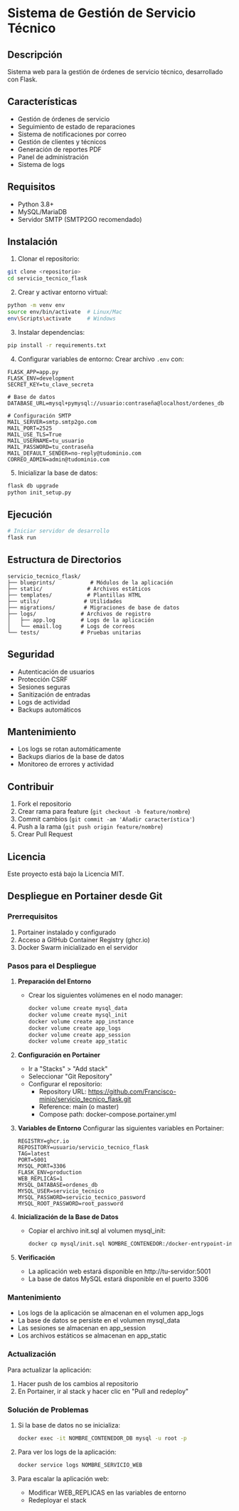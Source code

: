 # Sistema de Gestión de Servicio Técnico

## Descripción
Sistema web para la gestión de órdenes de servicio técnico, desarrollado con Flask.

## Características
- Gestión de órdenes de servicio
- Seguimiento de estado de reparaciones
- Sistema de notificaciones por correo
- Gestión de clientes y técnicos
- Generación de reportes PDF
- Panel de administración
- Sistema de logs

## Requisitos
- Python 3.8+
- MySQL/MariaDB
- Servidor SMTP (SMTP2GO recomendado)

## Instalación

1. Clonar el repositorio:
```bash
git clone <repositorio>
cd servicio_tecnico_flask
```

2. Crear y activar entorno virtual:
```bash
python -m venv env
source env/bin/activate  # Linux/Mac
env\Scripts\activate     # Windows
```

3. Instalar dependencias:
```bash
pip install -r requirements.txt
```

4. Configurar variables de entorno:
Crear archivo `.env` con:
```
FLASK_APP=app.py
FLASK_ENV=development
SECRET_KEY=tu_clave_secreta

# Base de datos
DATABASE_URL=mysql+pymysql://usuario:contraseña@localhost/ordenes_db

# Configuración SMTP
MAIL_SERVER=smtp.smtp2go.com
MAIL_PORT=2525
MAIL_USE_TLS=True
MAIL_USERNAME=tu_usuario
MAIL_PASSWORD=tu_contraseña
MAIL_DEFAULT_SENDER=no-reply@tudominio.com
CORREO_ADMIN=admin@tudominio.com
```

5. Inicializar la base de datos:
```bash
flask db upgrade
python init_setup.py
```

## Ejecución
```bash
# Iniciar servidor de desarrollo
flask run
```

## Estructura de Directorios
```
servicio_tecnico_flask/
├── blueprints/           # Módulos de la aplicación
├── static/              # Archivos estáticos
├── templates/           # Plantillas HTML
├── utils/              # Utilidades
├── migrations/         # Migraciones de base de datos
├── logs/              # Archivos de registro
│   ├── app.log        # Logs de la aplicación
│   └── email.log      # Logs de correos
└── tests/             # Pruebas unitarias
```

## Seguridad
- Autenticación de usuarios
- Protección CSRF
- Sesiones seguras
- Sanitización de entradas
- Logs de actividad
- Backups automáticos

## Mantenimiento
- Los logs se rotan automáticamente
- Backups diarios de la base de datos
- Monitoreo de errores y actividad

## Contribuir
1. Fork el repositorio
2. Crear rama para feature (`git checkout -b feature/nombre`)
3. Commit cambios (`git commit -am 'Añadir característica'`)
4. Push a la rama (`git push origin feature/nombre`)
5. Crear Pull Request

## Licencia
Este proyecto está bajo la Licencia MIT.

## Despliegue en Portainer desde Git

### Prerrequisitos

1. Portainer instalado y configurado
2. Acceso a GitHub Container Registry (ghcr.io)
3. Docker Swarm inicializado en el servidor

### Pasos para el Despliegue

1. **Preparación del Entorno**
   - Crear los siguientes volúmenes en el nodo manager:
     ```bash
     docker volume create mysql_data
     docker volume create mysql_init
     docker volume create app_instance
     docker volume create app_logs
     docker volume create app_session
     docker volume create app_static
     ```

2. **Configuración en Portainer**
   - Ir a "Stacks" > "Add stack"
   - Seleccionar "Git Repository"
   - Configurar el repositorio:
     - Repository URL: https://github.com/Francisco-minio/servicio_tecnico_flask.git
     - Reference: main (o master)
     - Compose path: docker-compose.portainer.yml

3. **Variables de Entorno**
   Configurar las siguientes variables en Portainer:
   ```env
   REGISTRY=ghcr.io
   REPOSITORY=usuario/servicio_tecnico_flask
   TAG=latest
   PORT=5001
   MYSQL_PORT=3306
   FLASK_ENV=production
   WEB_REPLICAS=1
   MYSQL_DATABASE=ordenes_db
   MYSQL_USER=servicio_tecnico
   MYSQL_PASSWORD=servicio_tecnico_password
   MYSQL_ROOT_PASSWORD=root_password
   ```

4. **Inicialización de la Base de Datos**
   - Copiar el archivo init.sql al volumen mysql_init:
     ```bash
     docker cp mysql/init.sql NOMBRE_CONTENEDOR:/docker-entrypoint-initdb.d/
     ```

5. **Verificación**
   - La aplicación web estará disponible en http://tu-servidor:5001
   - La base de datos MySQL estará disponible en el puerto 3306

### Mantenimiento

- Los logs de la aplicación se almacenan en el volumen app_logs
- La base de datos se persiste en el volumen mysql_data
- Las sesiones se almacenan en app_session
- Los archivos estáticos se almacenan en app_static

### Actualización

Para actualizar la aplicación:
1. Hacer push de los cambios al repositorio
2. En Portainer, ir al stack y hacer clic en "Pull and redeploy"

### Solución de Problemas

1. Si la base de datos no se inicializa:
   ```bash
   docker exec -it NOMBRE_CONTENEDOR_DB mysql -u root -p
   ```

2. Para ver los logs de la aplicación:
   ```bash
   docker service logs NOMBRE_SERVICIO_WEB
   ```

3. Para escalar la aplicación web:
   - Modificar WEB_REPLICAS en las variables de entorno
   - Redeployar el stack 